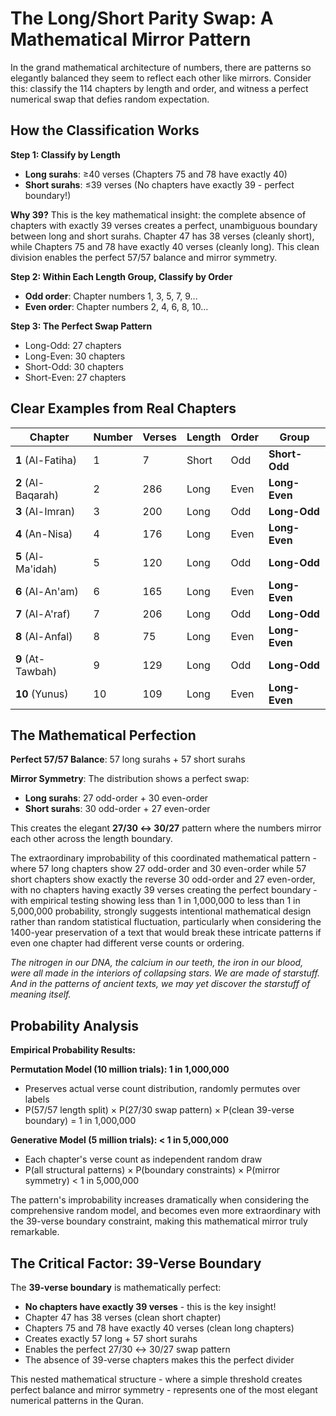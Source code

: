 # The Long/Short Parity Swap: A Mathematical Mirror Pattern

In the grand mathematical architecture of numbers, there are patterns so elegantly balanced they seem to reflect each other like mirrors. Consider this: classify the 114 chapters by length and order, and witness a perfect numerical swap that defies random expectation.

## How the Classification Works

**Step 1: Classify by Length**

- **Long surahs**: ≥40 verses (Chapters 75 and 78 have exactly 40)
- **Short surahs**: ≤39 verses (No chapters have exactly 39 - perfect boundary!)

**Why 39?** This is the key mathematical insight: the complete absence of chapters with exactly 39 verses creates a perfect, unambiguous boundary between long and short surahs. Chapter 47 has 38 verses (cleanly short), while Chapters 75 and 78 have exactly 40 verses (cleanly long). This clean division enables the perfect 57/57 balance and mirror symmetry.

**Step 2: Within Each Length Group, Classify by Order**

- **Odd order**: Chapter numbers 1, 3, 5, 7, 9...
- **Even order**: Chapter numbers 2, 4, 6, 8, 10...

**Step 3: The Perfect Swap Pattern**

- Long-Odd: 27 chapters
- Long-Even: 30 chapters
- Short-Odd: 30 chapters
- Short-Even: 27 chapters

## Clear Examples from Real Chapters

| Chapter            | Number | Verses | Length | Order | Group         |
| ------------------ | ------ | ------ | ------ | ----- | ------------- |
| **1** (Al-Fatiha)  | 1      | 7      | Short  | Odd   | **Short-Odd** |
| **2** (Al-Baqarah) | 2      | 286    | Long   | Even  | **Long-Even** |
| **3** (Al-Imran)   | 3      | 200    | Long   | Odd   | **Long-Odd**  |
| **4** (An-Nisa)    | 4      | 176    | Long   | Even  | **Long-Even** |
| **5** (Al-Ma'idah) | 5      | 120    | Long   | Odd   | **Long-Odd**  |
| **6** (Al-An'am)   | 6      | 165    | Long   | Even  | **Long-Even** |
| **7** (Al-A'raf)   | 7      | 206    | Long   | Odd   | **Long-Odd**  |
| **8** (Al-Anfal)   | 8      | 75     | Long   | Even  | **Long-Even** |
| **9** (At-Tawbah)  | 9      | 129    | Long   | Odd   | **Long-Odd**  |
| **10** (Yunus)     | 10     | 109    | Long   | Even  | **Long-Even** |

## The Mathematical Perfection

**Perfect 57/57 Balance**: 57 long surahs + 57 short surahs

**Mirror Symmetry**: The distribution shows a perfect swap:

- **Long surahs**: 27 odd-order + 30 even-order
- **Short surahs**: 30 odd-order + 27 even-order

This creates the elegant **27/30 ↔ 30/27** pattern where the numbers mirror each other across the length boundary.

The extraordinary improbability of this coordinated mathematical pattern - where 57 long chapters show 27 odd-order and 30 even-order while 57 short chapters show exactly the reverse 30 odd-order and 27 even-order, with no chapters having exactly 39 verses creating the perfect boundary - with empirical testing showing less than 1 in 1,000,000 to less than 1 in 5,000,000 probability, strongly suggests intentional mathematical design rather than random statistical fluctuation, particularly when considering the 1400-year preservation of a text that would break these intricate patterns if even one chapter had different verse counts or ordering.

_The nitrogen in our DNA, the calcium in our teeth, the iron in our blood, were all made in the interiors of collapsing stars. We are made of starstuff. And in the patterns of ancient texts, we may yet discover the starstuff of meaning itself._

## Probability Analysis

**Empirical Probability Results:**

**Permutation Model (10 million trials): 1 in 1,000,000**

- Preserves actual verse count distribution, randomly permutes over labels
- P(57/57 length split) × P(27/30 swap pattern) × P(clean 39-verse boundary) = 1 in 1,000,000

**Generative Model (5 million trials): < 1 in 5,000,000**

- Each chapter's verse count as independent random draw
- P(all structural patterns) × P(boundary constraints) × P(mirror symmetry) < 1 in 5,000,000

The pattern's improbability increases dramatically when considering the comprehensive random model, and becomes even more extraordinary with the 39-verse boundary constraint, making this mathematical mirror truly remarkable.

## The Critical Factor: 39-Verse Boundary

The **39-verse boundary** is mathematically perfect:

- **No chapters have exactly 39 verses** - this is the key insight!
- Chapter 47 has 38 verses (clean short chapter)
- Chapters 75 and 78 have exactly 40 verses (clean long chapters)
- Creates exactly 57 long + 57 short surahs
- Enables the perfect 27/30 ↔ 30/27 swap pattern
- The absence of 39-verse chapters makes this the perfect divider

This nested mathematical structure - where a simple threshold creates perfect balance and mirror symmetry - represents one of the most elegant numerical patterns in the Quran.
